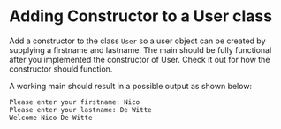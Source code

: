 # Adding Constructor to a User class

Add a constructor to the class `User` so a user object can be created by supplying a firstname and lastname. The main should be fully functional after you implemented the constructor of User. Check it out for how the constructor should function.

A working main should result in a possible output as shown below:

```text
Please enter your firstname: Nico
Please enter your lastname: De Witte
Welcome Nico De Witte
```
